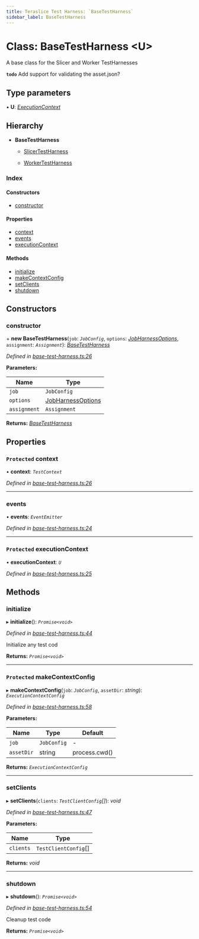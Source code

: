 ```yaml
---
title: Teraslice Test Harness: `BaseTestHarness`
sidebar_label: BaseTestHarness
---
```


# Class: BaseTestHarness <**U**>

A base class for the Slicer and Worker TestHarnesses

**`todo`** Add support for validating the asset.json?

## Type parameters

▪ **U**: *[ExecutionContext](../overview.md#executioncontext)*

## Hierarchy

* **BaseTestHarness**

  * [SlicerTestHarness](slicertestharness.md)

  * [WorkerTestHarness](workertestharness.md)

### Index

#### Constructors

* [constructor](basetestharness.md#constructor)

#### Properties

* [context](basetestharness.md#protected-context)
* [events](basetestharness.md#events)
* [executionContext](basetestharness.md#protected-executioncontext)

#### Methods

* [initialize](basetestharness.md#initialize)
* [makeContextConfig](basetestharness.md#protected-makecontextconfig)
* [setClients](basetestharness.md#setclients)
* [shutdown](basetestharness.md#shutdown)

## Constructors

###  constructor

\+ **new BaseTestHarness**(`job`: *`JobConfig`*, `options`: *[JobHarnessOptions](../interfaces/jobharnessoptions.md)*, `assignment`: *`Assignment`*): *[BaseTestHarness](basetestharness.md)*

*Defined in [base-test-harness.ts:26](https://github.com/terascope/teraslice/blob/d3a803c3/packages/teraslice-test-harness/src/base-test-harness.ts#L26)*

**Parameters:**

Name | Type |
------ | ------ |
`job` | `JobConfig` |
`options` | [JobHarnessOptions](../interfaces/jobharnessoptions.md) |
`assignment` | `Assignment` |

**Returns:** *[BaseTestHarness](basetestharness.md)*

## Properties

### `Protected` context

• **context**: *`TestContext`*

*Defined in [base-test-harness.ts:26](https://github.com/terascope/teraslice/blob/d3a803c3/packages/teraslice-test-harness/src/base-test-harness.ts#L26)*

___

###  events

• **events**: *`EventEmitter`*

*Defined in [base-test-harness.ts:24](https://github.com/terascope/teraslice/blob/d3a803c3/packages/teraslice-test-harness/src/base-test-harness.ts#L24)*

___

### `Protected` executionContext

• **executionContext**: *`U`*

*Defined in [base-test-harness.ts:25](https://github.com/terascope/teraslice/blob/d3a803c3/packages/teraslice-test-harness/src/base-test-harness.ts#L25)*

## Methods

###  initialize

▸ **initialize**(): *`Promise<void>`*

*Defined in [base-test-harness.ts:44](https://github.com/terascope/teraslice/blob/d3a803c3/packages/teraslice-test-harness/src/base-test-harness.ts#L44)*

Initialize any test cod

**Returns:** *`Promise<void>`*

___

### `Protected` makeContextConfig

▸ **makeContextConfig**(`job`: *`JobConfig`*, `assetDir`: *string*): *`ExecutionContextConfig`*

*Defined in [base-test-harness.ts:58](https://github.com/terascope/teraslice/blob/d3a803c3/packages/teraslice-test-harness/src/base-test-harness.ts#L58)*

**Parameters:**

Name | Type | Default |
------ | ------ | ------ |
`job` | `JobConfig` | - |
`assetDir` | string |  process.cwd() |

**Returns:** *`ExecutionContextConfig`*

___

###  setClients

▸ **setClients**(`clients`: *`TestClientConfig`[]*): *void*

*Defined in [base-test-harness.ts:47](https://github.com/terascope/teraslice/blob/d3a803c3/packages/teraslice-test-harness/src/base-test-harness.ts#L47)*

**Parameters:**

Name | Type |
------ | ------ |
`clients` | `TestClientConfig`[] |

**Returns:** *void*

___

###  shutdown

▸ **shutdown**(): *`Promise<void>`*

*Defined in [base-test-harness.ts:54](https://github.com/terascope/teraslice/blob/d3a803c3/packages/teraslice-test-harness/src/base-test-harness.ts#L54)*

Cleanup test code

**Returns:** *`Promise<void>`*

